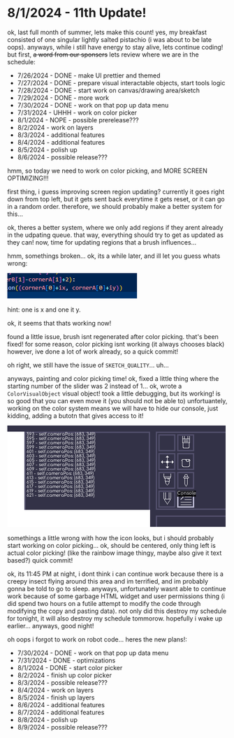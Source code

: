 # 8/1/2024 - 11th Update!

ok, last full month of summer, lets make this count! yes, my breakfast consisted of one singular lightly salted pistachio (i was about to be late oops). anyways, while i still have energy to stay alive, lets continue coding! but first, ~~a word from our sponsers~~ lets review where we are in the schedule:

- 7/26/2024 - DONE - make UI prettier and themed
- 7/27/2024 - DONE - prepare visual interactable objects, start tools logic
- 7/28/2024 - DONE - start work on canvas/drawing area/sketch
- 7/29/2024 - DONE - more work
- 7/30/2024 - DONE - work on that pop up data menu
- 7/31/2024 - UHHH - work on color picker
-  8/1/2024 - NOPE - possible prerelease???
-  8/2/2024 - work on layers
-  8/3/2024 - additional features
-  8/4/2024 - additional features
-  8/5/2024 - polish up
-  8/6/2024 - possible release???

hmm, so today we need to work on color picking, and MORE SCREEN OPTIMIZING!!!

first thing, i guess improving screen region updating? currently it goes right down from top left, but it gets sent back everytime it gets reset, or it can go in a random order. therefore, we should probably make a better system for this...

ok, theres a better system, where we only add regions if they arent already in the udpating queue. that way, everything should try to get as updated as they can! now, time for updating regions that a brush influences...

hmm, somethings broken... ok, its a while later, and ill let you guess whats wrong:

![silly](</updatelogs/images/082024/08012024 - 1.png>)

hint: one is x and one it y.

ok, it seems that thats working now!

found a little issue, brush isnt regenerated after color picking. that's been fixed! for some reason, color picking isnt working (it always chooses black) however, ive done a lot of work already, so a quick commit!

oh right, we still have the issue of `SKETCH_QUALITY`... uh...

anyways, painting and color picking time! ok, fixed a little thing where the starting number of the slider was 2 instead of 1... ok, wrote a `ColorVisualObject` visual object! took a little debugging, but its working! is so good that you can even move it (you should not be able to) unfortuantely, working on the color system means we will have to hide our console, just kidding, adding a butotn that gives access to it!

![its still here!](</updatelogs/images/082024/08012024 - 2.png>)

somethings a little wrong with how the icon looks, but i should probably start working on color picking... ok, should be centered, only thing left is actual color picking! (like the rainbow image thingy, maybe also give it text based?) quick commit!

ok, its 11:45 PM at night, i dont think i can continue work because there is a creepy insect flying around this area and im terrified, and im probably gonna be told to go to sleep. anyways, unfortunately wasnt able to continue work because of some garbage HTML widget and user permissions thing (i did spend two hours on a futile attempt to modify the code through modifying the copy and pasting data). not only did this destroy my schedule for tonight, it will also destroy my schedule tommorow. hopefully i wake up earlier... anyways, good night!

oh oops i forgot to work on robot code... heres the new plans!:

- 7/30/2024 - DONE - work on that pop up data menu
- 7/31/2024 - DONE - optimizations
-  8/1/2024 - DONE - start color picker
-  8/2/2024 - finish up color picker
-  8/3/2024 - possible release???
-  8/4/2024 - work on layers
-  8/5/2024 - finish up layers
-  8/6/2024 - additional features
-  8/7/2024 - additional features
-  8/8/2024 - polish up
-  8/9/2024 - possible release???